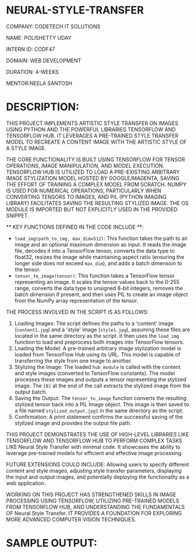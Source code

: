 # NEURAL-STYLE-TRANSFER

COMPANY: CODETECH IT SOLUTIONS

NAME: POLISHETTY UDAY

INTERN ID: CODF47

DOMAIN: WEB DEVELOPMENT

DURATION: 4-WEEKS

MENTOR:NEELA SANTOSH

# DESCRIPTION:

THIS PROJECT IMPLEMENTS ARTISTIC STYLE TRANSFER ON IMAGES USING PYTHON AND THE POWERFUL LIBRARIES TENSORFLOW AND TENSORFLOW HUB. IT LEVERAGES A PRE-TRAINED STYLE TRANSFER MODEL TO RECREATE A CONTENT IMAGE WITH THE ARTISTIC STYLE OF A STYLE IMAGE.

THE CORE FUNCTIONALITY IS BUILT USING TENSORFLOW FOR TENSOR OPERATIONS, IMAGE MANIPULATION, AND MODEL EXECUTION. TENSORFLOW HUB IS UTILIZED TO LOAD A PRE-EXISTING ARBITRARY IMAGE STYLIZATION MODEL HOSTED BY GOOGLE/MAGENTA, SAVING THE EFFORT OF TRAINING A COMPLEX MODEL FROM SCRATCH. NUMPY IS USED FOR NUMERICAL OPERATIONS, PARTICULARLY WHEN CONVERTING TENSORS TO IMAGES, AND PIL (PYTHON IMAGING LIBRARY) FACILITATES SAVING THE RESULTING STYLIZED IMAGE. THE OS MODULE IS IMPORTED BUT NOT EXPLICITLY USED IN THE PROVIDED SNIPPET.

** KEY FUNCTIONS DEFINED IN THE CODE INCLUDE **:

* `load_img(path_to_img, max_dim=512)`: This function takes the path to an image and an optional maximum dimension as input. It reads the image file, decodes it into a TensorFlow tensor, converts the data type to float32, resizes the image while maintaining aspect ratio (ensuring the longer side does not exceed `max_dim`), and adds a batch dimension to the tensor.
* `tensor_to_image(tensor)`: This function takes a TensorFlow tensor representing an image. It scales the tensor values back to the 0-255 range, converts the data type to unsigned 8-bit integers, removes the batch dimension if present, and then uses PIL to create an image object from the NumPy array representation of the tensor.

THE PROCESS INVOLVED IN THE SCRIPT IS AS FOLLOWS:

1.  Loading Images: The script defines the paths to a 'content' image (`content1.jpg`) and a 'style' image (`style1.jpg`), assuming these files are located in the same directory as the script. It then uses the 
 `load_img` function to load and preprocess both images into TensorFlow tensors.
2. Loading the Model: A pre-trained arbitrary image stylization model is loaded from TensorFlow Hub using its URL. This model is capable of transferring the style from one image to another.
3. Stylizing the Image: The loaded `hub_module` is called with the content and style images (converted to TensorFlow constants). The model processes these images and outputs a tensor representing the stylized image. The `[0]` at the end of the call extracts the stylized image from the output batch.
4. Saving the Output: The `tensor_to_image` function converts the resulting stylized tensor back into a PIL Image object. This image is then saved to a file named `stylized_output.jpg1` in the same directory as the script.
5. Confirmation: A print statement confirms the successful saving of the stylized image and provides the output file path.

THIS PROJECT DEMONSTRATES THE USE OF HIGH-LEVEL LIBRARIES LIKE TENSORFLOW AND TENSORFLOW HUB TO PERFORM COMPLEX TASKS LIKE Neural Style Transfer with minimal code. It showcases the ability to leverage pre-trained models for efficient and effective image processing.

FUTURE EXTENSIONS COULD INCLUDE: Allowing users to specify different content and style images, adjusting style transfer parameters, displaying the input and output images, and potentially deploying the functionality as a web application.

WORKING ON THIS PROJECT HAS STRENGTHENED SKILLS IN IMAGE PROCESSING USING TENSORFLOW, UTILIZING PRE-TRAINED MODELS FROM TENSORFLOW HUB, AND UNDERSTANDING THE FUNDAMENTALS OF Neural Style Transfer. IT PROVIDES A FOUNDATION FOR EXPLORING MORE ADVANCED COMPUTER VISION TECHNIQUES.

#  SAMPLE OUTPUT:
